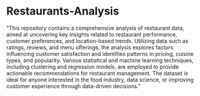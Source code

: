 # Restaurants-Analysis


"This repository contains a comprehensive analysis of restaurant data, aimed at uncovering key insights related to restaurant performance, customer preferences, and location-based trends. Utilizing data such as ratings, reviews, and menu offerings, the analysis explores factors influencing customer satisfaction and identifies patterns in pricing, cuisine types, and popularity. Various statistical and machine learning techniques, including clustering and regression models, are employed to provide actionable recommendations for restaurant management. The dataset is ideal for anyone interested in the food industry, data science, or improving customer experience through data-driven decisions."

